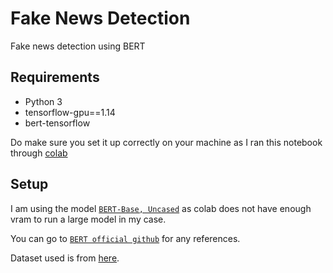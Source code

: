 # Fake News Detection
Fake news detection using BERT

## Requirements
- Python 3
- tensorflow-gpu==1.14
- bert-tensorflow

Do make sure you set it up correctly on your machine as I ran this notebook through [colab](https://colab.research.google.com)

## Setup

I am using the model [`BERT-Base, Uncased`](https://storage.googleapis.com/bert_models/2018_10_18/uncased_L-12_H-768_A-12.zip) as colab does not have enough vram to run a large model in my case.

You can go to [`BERT official github`](https://github.com/google-research/bert) for any references.

Dataset used is from [here](https://www.kaggle.com/mohit28rawat/fake-news).
